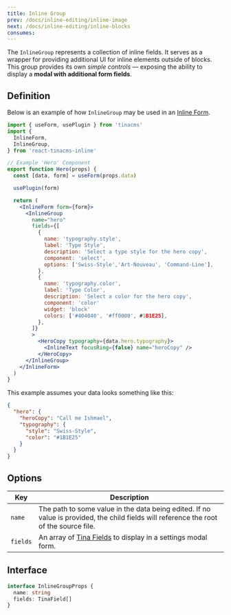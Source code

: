 ```yaml
---
title: Inline Group
prev: /docs/inline-editing/inline-image
next: /docs/inline-editing/inline-blocks
consumes:
---
```


The `InlineGroup` represents a collection of inline fields. It serves as a wrapper for providing additional UI for inline elements outside of blocks. This group provides its own _simple controls_ — exposing the ability to display a **modal with additional form fields**.

## Definition

Below is an example of how `InlineGroup` may be used in an [Inline Form](/docs/inline-editing).

```jsx
import { useForm, usePlugin } from 'tinacms'
import {
  InlineForm,
  InlineGroup,
} from 'react-tinacms-inline'

// Example 'Hero' Component
export function Hero(props) {
  const [data, form] = useForm(props.data)

  usePlugin(form)

  return (
    <InlineForm form={form}>
      <InlineGroup
        name="hero"
        fields={[
          {
            name: 'typography.style',
            label: 'Type Style',
            description: 'Select a type style for the hero copy',
            component: 'select',
            options: ['Swiss-Style','Art-Nouveau', 'Command-Line'],
          },
          {
            name: 'typography.color',
            label: 'Type Color',
            description: 'Select a color for the hero copy',
            component: 'color'
            widget: 'block'
            colors: ['#404040', '#ff0000', #1B1E25],
          },
        ]}
        >
          <HeroCopy typography={data.hero.typography}>
            <InlineText focusRing={false} name="heroCopy" />
          </HeroCopy>
      </InlineGroup>
    </InlineForm>
  )
}
```

This example assumes your data looks something like this:

```json
{
  "hero": {
    "heroCopy": "Call me Ishmael",
    "typography": {
      "style": "Swiss-Style",
      "color": "#1B1E25"
    }
  }
}
```

## Options

| Key      | Description                                                                                                                            |
| -------- | -------------------------------------------------------------------------------------------------------------------------------------- |
| `name`   | The path to some value in the data being edited. If no value is provided, the child fields will reference the root of the source file. |
| `fields` | An array of [Tina Fields](/docs/fields) to display in a settings modal form.                                                           |

## Interface

```typescript
interface InlineGroupProps {
  name: string
  fields: TinaField[]
}
```

